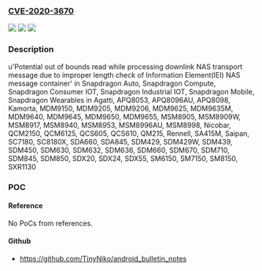 ### [CVE-2020-3670](https://cve.mitre.org/cgi-bin/cvename.cgi?name=CVE-2020-3670)
![](https://img.shields.io/static/v1?label=Product&message=Snapdragon%20Auto%2C%20Snapdragon%20Compute%2C%20Snapdragon%20Consumer%20IOT%2C%20Snapdragon%20Industrial%20IOT%2C%20Snapdragon%20Mobile%2C%20Snapdragon%20Wearables&color=blue)
![](https://img.shields.io/static/v1?label=Version&message=n%2Fa&color=blue)
![](https://img.shields.io/static/v1?label=Vulnerability&message=Buffer%20Over-read%20Issue%20in%20Multi%20Mode%20Call%20Processor&color=brighgreen)

### Description

u'Potential out of bounds read while processing downlink NAS transport message due to improper length check of Information Element(IEI) NAS message container' in Snapdragon Auto, Snapdragon Compute, Snapdragon Consumer IOT, Snapdragon Industrial IOT, Snapdragon Mobile, Snapdragon Wearables in Agatti, APQ8053, APQ8096AU, APQ8098, Kamorta, MDM9150, MDM9205, MDM9206, MDM9625, MDM9635M, MDM9640, MDM9645, MDM9650, MDM9655, MSM8905, MSM8909W, MSM8917, MSM8940, MSM8953, MSM8996AU, MSM8998, Nicobar, QCM2150, QCM6125, QCS605, QCS610, QM215, Rennell, SA415M, Saipan, SC7180, SC8180X, SDA660, SDA845, SDM429, SDM429W, SDM439, SDM450, SDM630, SDM632, SDM636, SDM660, SDM670, SDM710, SDM845, SDM850, SDX20, SDX24, SDX55, SM6150, SM7150, SM8150, SXR1130

### POC

#### Reference
No PoCs from references.

#### Github
- https://github.com/TinyNiko/android_bulletin_notes

